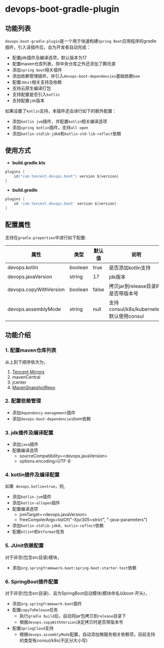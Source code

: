 # devops-boot-gradle-plugin

## 功能列表

`devops-boot-gradle-plugin`是一个用于快速构建`Spring Boot`应用程序的gradle插件，引入该插件后，会为开发者自动完成：

- 配置jdk插件及编译选项，默认版本为17
- 配置maven仓库列表，除中央仓库之外还添加了腾讯源
- 添加`spring boot`相关插件
- 添加依赖管理插件，并引入`devops-boot-dependencies`基础依赖`bom`
- 配置`JUnit`相关支持及依赖
- 支持云原生编译打包
- 支持配置是否引入`kotlin`
- 支持配置`jdk`版本

如果设置了`kotlin`支持，本插件还会进行如下的额外配置：

- 添加`kotlin jvm`插件，并配置`kotlin`相关编译选项
- 添加`spring kotlin`插件，支持`all open`
- 添加`kotlin-stdlib-jdk8`和`kotlin-std-lib-reflect`依赖


## 使用方式

- **build.gradle.kts**

```groovy
plugins {
    id("com.tencent.devops.boot") version ${version}
}
```

- **build.gradle**

```groovy
plugins {
    id 'com.tencent.devops.boot' version ${version}
}
```

## 配置属性

支持在`gradle.properties`中进行如下配置:

| 属性               | 类型    | 默认值   | 说明               |
| ------------------ | ------- |-------| ------------------ |
| devops.kotlin      | boolean | true  | 是否添加kotlin支持 |
| devops.javaVersion | string  | 17    | jdk版本            |
| devops.copyWithVersion | boolean  | false | 拷贝jar到release目录时是否带版本号           |
| devops.assemblyMode     | string  | null  | 支持consul/k8s/kubernetes,默认使用consul  |

## 功能介绍

### 1. 配置maven仓库列表
从上到下顺序依次为，
1. [Tencent Mirrors](https://mirrors.tencent.com/nexus/repository/maven-public/)
2. mavenCentral
3. jcenter
4. [MavenSnapshotRepo](https://oss.sonatype.org/content/repositories/snapshots/)

### 2. 配置依赖管理
- 添加`dependency-management`插件
- 添加`devops-boot-dependencies`bom依赖

### 3. jdk插件及编译配置
- 添加`java`插件
- 配置编译选项
    - sourceCompatibility=<devops.javaVersion>
    - options.encoding=UTF-8

### 4. kotlin插件及编译配置
如果` devops.kotlin=true`，则,
- 添加`kotlin-jvm`插件
- 添加`kotlin-allopen`插件
- 配置编译选项
    - jvmTarget=<devops.javaVersion>
    - freeCompilerArgs=listOf("-Xjsr305=strict", "-java-parameters")
- 添加`kotlin-stdlib-jdk8`、`kotlin-reflect`依赖
- 配置`ktlint`和`ktformat`任务

### 5. JUnit依赖配置
对于非空(包含src目录)模块，
- 添加`org.springframework.boot:spring-boot-starter-test`依赖

### 6. SpringBoot插件配置
对于非空(包含src目录)、且为SpringBoot启动模块(模块命名以boot-开头)，
- 添加`org.springframework.boot`插件
- 配置`copyToRelease`任务
  - 执行`gradle build`后，自动将jar包拷贝到`release`目录下
  - 根据`devops.copyWithVersion`决定拷贝时是否带版本号
- 配置`SpringCloud`支持
  - 根据`devops.assemblyMode`配置，自动添加微服务相关依赖项，目前支持的类型有consul/k8s(不区分大小写)

